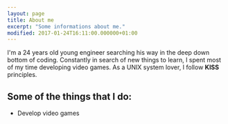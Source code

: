 ```yaml
---
layout: page
title: About me
excerpt: "Some informations about me."
modified: 2017-01-24T16:11:00.000000+01:00
---
```


I'm a 24 years old young engineer searching his way in the deep down bottom of coding. Constantly in search of new things to learn, I spent most of my time developing video games. As a UNIX system lover, I follow **KISS** principles.

## Some of the things that I do:

* Develop video games
